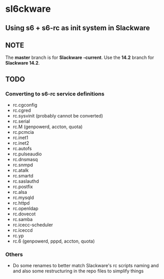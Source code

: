 # sl6ckware
## Using s6 + s6-rc as init system in Slackware

## NOTE
The **master** branch is for **Slackware -current**. Use the **14.2** branch for **Slackware 14.2**.

## TODO
### Converting to s6-rc service definitions
- rc.cgconfig
- rc.cgred
- rc.sysvinit (probably cannot be converted)
- rc.serial
- rc.M (genpowerd, accton, quota)
- rc.pcmcia
- rc.inet1
- rc.inet2
- rc.autofs
- rc.pulseaudio
- rc.dnsmasq
- rc.snmpd
- rc.atalk
- rc.smartd
- rc.saslauthd
- rc.postfix
- rc.alsa
- rc.mysqld
- rc.httpd
- rc.openldap
- rc.dovecot
- rc.samba
- rc.icecc-scheduler
- rc.iceccd
- rc.yp
- rc.6 (genpowerd, pppd, accton, quota)

### Others
- Do some renames to better match Slackware's rc scripts naming and
  and also some restructuring in the repo files to simplify things
